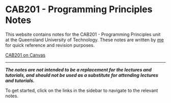 # CAB201 - Programming Principles Notes

This website contains notes for the CAB201 - Programming Principles unit at the Queensland University of Technology. These notes are written by [me](https://github.com/autumnssuns) for quick reference and revision purposes.

[CAB201 on Canvas](https://canvas.qut.edu.au/courses/2646/modules)

---

***The notes are not intended to be a replacement for the lectures and tutorials, and should not be used as a substitute for attending lectures and tutorials.***

To get started, click on the links in the sidebar to navigate to the relevant notes.